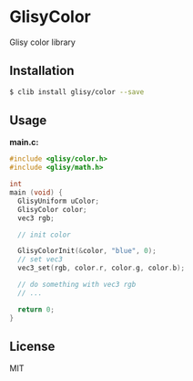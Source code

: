 GlisyColor
=========

Glisy color library

## Installation

```sh
$ clib install glisy/color --save
```

## Usage

**main.c:**

```c
#include <glisy/color.h>
#include <glisy/math.h>

int
main (void) {
  GlisyUniform uColor;
  GlisyColor color;
  vec3 rgb;

  // init color

  GlisyColorInit(&color, "blue", 0);
  // set vec3
  vec3_set(rgb, color.r, color.g, color.b);

  // do something with vec3 rgb
  // ...

  return 0;
}
```

## License

MIT

